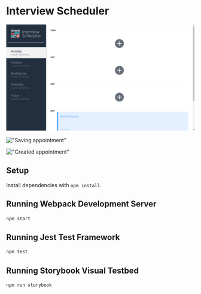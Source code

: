 

# Interview Scheduler

!["Create an appointment"](images/1.png)

!["Saving appointment"](2.png)

!["Created appointment"](4.png)
## Setup

Install dependencies with `npm install`.

## Running Webpack Development Server

```sh
npm start
```

## Running Jest Test Framework

```sh
npm test
```

## Running Storybook Visual Testbed

```sh
npm run storybook
```

